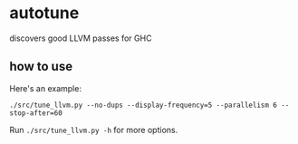 # autotune
discovers good LLVM passes for GHC

## how to use

Here's an example:

```
./src/tune_llvm.py --no-dups --display-frequency=5 --parallelism 6 --stop-after=60
```

Run `./src/tune_llvm.py -h` for more options.

